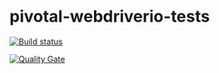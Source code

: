 # pivotal-webdriverio-tests

[![Build status](https://travis-ci.com/AWT-01/pivotal-webdriverio-tests.svg?branch=develop)](https://travis-ci.com/AWT-01/pivotal-webdriverio-tests) 

[![Quality Gate](https://sonarcloud.io/api/project_badges/measure?project=awt-01-pivotal-webdriverio-tests:develop&metric=alert_status)](https://sonarcloud.io/dashboard/index/awt-01-pivotal-webdriverio-tests:develop)
